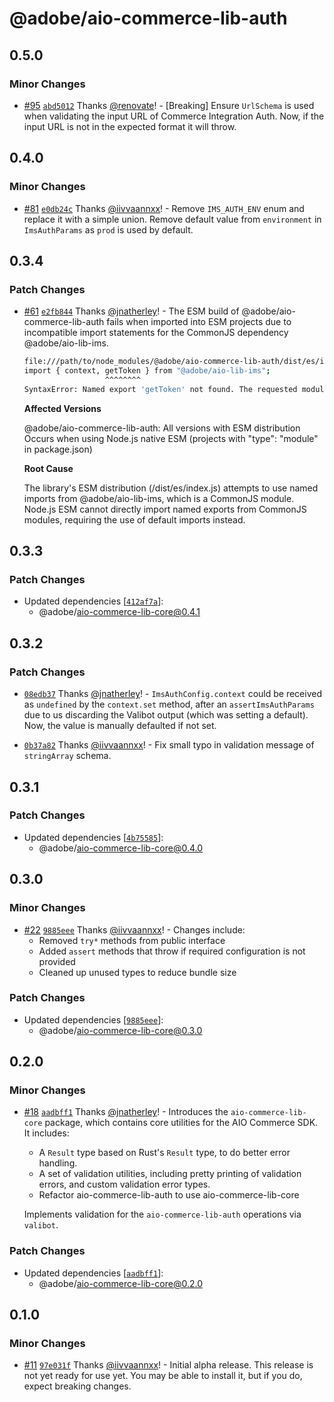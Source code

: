 # @adobe/aio-commerce-lib-auth

## 0.5.0

### Minor Changes

- [#95](https://github.com/adobe/aio-commerce-sdk/pull/95) [`abd5012`](https://github.com/adobe/aio-commerce-sdk/commit/abd5012e5680f97abd150de6036b2225c7dc0277) Thanks [@renovate](https://github.com/apps/renovate)! - [Breaking] Ensure `UrlSchema` is used when validating the input URL of Commerce Integration Auth. Now, if the input URL is not in the expected format it will throw.

## 0.4.0

### Minor Changes

- [#81](https://github.com/adobe/aio-commerce-sdk/pull/81) [`e0db24c`](https://github.com/adobe/aio-commerce-sdk/commit/e0db24c04aed9a6df72e80d5395aa41374570b6a) Thanks [@iivvaannxx](https://github.com/iivvaannxx)! - Remove `IMS_AUTH_ENV` enum and replace it with a simple union. Remove default value from `environment` in `ImsAuthParams` as `prod` is used by default.

## 0.3.4

### Patch Changes

- [#61](https://github.com/adobe/aio-commerce-sdk/pull/61) [`e2fb844`](https://github.com/adobe/aio-commerce-sdk/commit/e2fb8441fc1c3394bf2b197932bdc368511ab0ea) Thanks [@jnatherley](https://github.com/jnatherley)! - The ESM build of @adobe/aio-commerce-lib-auth fails when imported into ESM projects due to incompatible import statements for the CommonJS dependency @adobe/aio-lib-ims.

  ```bash
  file:///path/to/node_modules/@adobe/aio-commerce-lib-auth/dist/es/index.js:15
  import { context, getToken } from "@adobe/aio-lib-ims";
                    ^^^^^^^^
  SyntaxError: Named export 'getToken' not found. The requested module '@adobe/aio-lib-ims' is a CommonJS module, which may not support all module.exports as named exports.
  ```

  **Affected Versions**

  @adobe/aio-commerce-lib-auth: All versions with ESM distribution
  Occurs when using Node.js native ESM (projects with "type": "module" in package.json)

  **Root Cause**

  The library's ESM distribution (/dist/es/index.js) attempts to use named imports from @adobe/aio-lib-ims, which is a CommonJS module. Node.js ESM cannot directly import named exports from CommonJS modules, requiring the use of default imports instead.

## 0.3.3

### Patch Changes

- Updated dependencies [[`412af7a`](https://github.com/adobe/aio-commerce-sdk/commit/412af7a0b0a40f24b6fddafc7de76807de800724)]:
  - @adobe/aio-commerce-lib-core@0.4.1

## 0.3.2

### Patch Changes

- [`08edb37`](https://github.com/adobe/aio-commerce-sdk/commit/08edb372c6b1a97ffed26d5f84b1c189bd6bd330) Thanks [@jnatherley](https://github.com/jnatherley)! - `ImsAuthConfig.context` could be received as `undefined` by the `context.set` method, after an `assertImsAuthParams` due to us discarding the Valibot output (which was setting a default). Now, the value is manually defaulted if not set.

- [`0b37a82`](https://github.com/adobe/aio-commerce-sdk/commit/0b37a821f3a7d8c8acd1d2bb16e12b55a5ec7c71) Thanks [@iivvaannxx](https://github.com/iivvaannxx)! - Fix small typo in validation message of `stringArray` schema.

## 0.3.1

### Patch Changes

- Updated dependencies [[`4b75585`](https://github.com/adobe/aio-commerce-sdk/commit/4b75585c0d27bd472de3277be5ddaf6a977664de)]:
  - @adobe/aio-commerce-lib-core@0.4.0

## 0.3.0

### Minor Changes

- [#22](https://github.com/adobe/aio-commerce-sdk/pull/22) [`9885eee`](https://github.com/adobe/aio-commerce-sdk/commit/9885eee5849ba7939b2067d3357e677beced3774) Thanks [@iivvaannxx](https://github.com/iivvaannxx)! - Changes include:
  - Removed `try*` methods from public interface
  - Added `assert` methods that throw if required configuration is not provided
  - Cleaned up unused types to reduce bundle size

### Patch Changes

- Updated dependencies [[`9885eee`](https://github.com/adobe/aio-commerce-sdk/commit/9885eee5849ba7939b2067d3357e677beced3774)]:
  - @adobe/aio-commerce-lib-core@0.3.0

## 0.2.0

### Minor Changes

- [#18](https://github.com/adobe/aio-commerce-sdk/pull/18) [`aadbff1`](https://github.com/adobe/aio-commerce-sdk/commit/aadbff1acd08120f9d5cb8db4e3c849f552d8c79) Thanks [@jnatherley](https://github.com/jnatherley)! - Introduces the `aio-commerce-lib-core` package, which contains core utilities for the AIO Commerce SDK. It includes:
  - A `Result` type based on Rust's `Result` type, to do better error handling.
  - A set of validation utilities, including pretty printing of validation errors, and custom validation error types.
  - Refactor aio-commerce-lib-auth to use aio-commerce-lib-core

  Implements validation for the `aio-commerce-lib-auth` operations via `valibot`.

### Patch Changes

- Updated dependencies [[`aadbff1`](https://github.com/adobe/aio-commerce-sdk/commit/aadbff1acd08120f9d5cb8db4e3c849f552d8c79)]:
  - @adobe/aio-commerce-lib-core@0.2.0

## 0.1.0

### Minor Changes

- [#11](https://github.com/adobe/aio-commerce-sdk/pull/11) [`97e031f`](https://github.com/adobe/aio-commerce-sdk/commit/97e031ffc19d882293653c5bbbb0210a6d0199b2) Thanks [@iivvaannxx](https://github.com/iivvaannxx)! - Initial alpha release. This release is not yet ready for use yet. You may be able to install it, but if you do, expect breaking changes.

